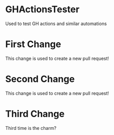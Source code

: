 # GHActionsTester
Used to test GH actions and similar automations

# First Change
This change is used to create a new pull request!

# Second Change
This change is used to create a new pull request!

# Third Change
Third time is the charm?
